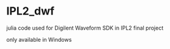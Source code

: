 # IPL2_dwf

julia code used for Digilent Waveform SDK in IPL2 final project

only available in Windows
